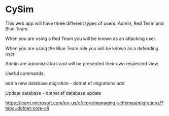 # CySim

This web app will have three different types of users: Admin, Red Team and Blue Team.

When you are using a Red Team you will be known as an attacking user. 

When you are using the Blue Team role you will be known as a defending user. 

Admin are administrators and will be presented their own respected view.





Useful commands:

add a new database migration - dotnet ef migrations add <description string>

Update database - dotnet ef database update

https://learn.microsoft.com/en-us/ef/core/managing-schemas/migrations/?tabs=dotnet-core-cli

